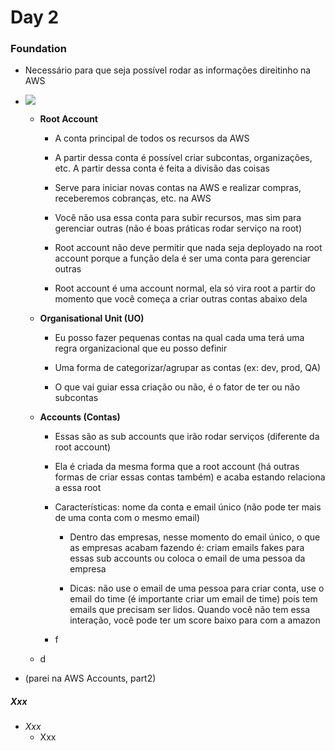 # Day 2

### Foundation

- Necessário para que seja possível rodar as informações direitinho na AWS

- ![](/Users/mariaadelia/Desktop/Programação/AWS%20Expert/Notebook/Images/Foundation.png)
  
  - **Root Account**
    
    - A conta principal de todos os recursos da AWS
    
    - A partir dessa conta é possível criar subcontas, organizações, etc. A partir dessa conta é feita a divisão das coisas
    
    - Serve para iniciar novas contas na AWS e realizar compras, receberemos cobranças, etc. na AWS
    
    - Você não usa essa conta para subir recursos, mas sim para gerenciar outras (não é boas práticas rodar serviço na root)
    
    - Root account não deve permitir que nada seja deployado na root account porque a função dela é ser uma conta para gerenciar outras
    
    - Root account é uma account normal, ela só vira root a partir do momento que você começa a criar outras contas abaixo dela
  
  - **Organisational Unit (UO)**
    
    - Eu posso fazer pequenas contas na qual cada uma terá uma regra organizacional que eu posso definir
    
    - Uma forma de categorizar/agrupar as contas (ex: dev, prod, QA)
    
    - O que vai guiar essa criação ou não, é o fator de ter ou não subcontas
  
  - **Accounts (Contas)**
    
    - Essas são as sub accounts que irão rodar serviços (diferente da root account)
    
    - Ela é criada da mesma forma que a root account (há outras formas de criar essas contas também) e acaba estando relaciona a essa root
    
    - Características: nome da conta e email único (não pode ter mais de uma conta com o mesmo email)
      
      - Dentro das empresas, nesse momento do email único, o que as empresas acabam fazendo é: criam emails fakes para essas sub accounts ou coloca o email de uma pessoa da empresa
      
      - Dicas: não use o email de uma pessoa para criar conta, use o email do time (é importante criar um email de time) pois tem emails que precisam ser lidos. Quando você não tem essa interação, você pode ter um score baixo para com a amazon
    
    - f
  
  - d

- (parei na AWS Accounts, part2)

##### Xxx

- *Xxx*
  - Xxx
